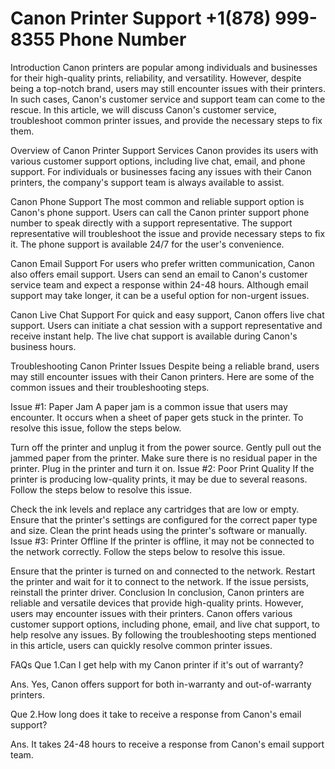 # Canon Printer Support +1(878) 999-8355 Phone Number

Introduction
Canon printers are popular among individuals and businesses for their high-quality prints, reliability, and versatility. However, despite being a top-notch brand, users may still encounter issues with their printers. In such cases, Canon's customer service and support team can come to the rescue. In this article, we will discuss Canon's customer service, troubleshoot common printer issues, and provide the necessary steps to fix them.

Overview of Canon Printer Support Services
Canon provides its users with various customer support options, including live chat, email, and phone support. For individuals or businesses facing any issues with their Canon printers, the company's support team is always available to assist.

Canon Phone Support
The most common and reliable support option is Canon's phone support. Users can call the Canon printer support phone number to speak directly with a support representative. The support representative will troubleshoot the issue and provide necessary steps to fix it. The phone support is available 24/7 for the user's convenience.

Canon Email Support
For users who prefer written communication, Canon also offers email support. Users can send an email to Canon's customer service team and expect a response within 24-48 hours. Although email support may take longer, it can be a useful option for non-urgent issues.

Canon Live Chat Support
For quick and easy support, Canon offers live chat support. Users can initiate a chat session with a support representative and receive instant help. The live chat support is available during Canon's business hours.

Troubleshooting Canon Printer Issues
Despite being a reliable brand, users may still encounter issues with their Canon printers. Here are some of the common issues and their troubleshooting steps.

Issue #1: Paper Jam
A paper jam is a common issue that users may encounter. It occurs when a sheet of paper gets stuck in the printer. To resolve this issue, follow the steps below.

Turn off the printer and unplug it from the power source.
Gently pull out the jammed paper from the printer.
Make sure there is no residual paper in the printer.
Plug in the printer and turn it on.
Issue #2: Poor Print Quality
If the printer is producing low-quality prints, it may be due to several reasons. Follow the steps below to resolve this issue.

Check the ink levels and replace any cartridges that are low or empty.
Ensure that the printer's settings are configured for the correct paper type and size.
Clean the print heads using the printer's software or manually.
Issue #3: Printer Offline
If the printer is offline, it may not be connected to the network correctly. Follow the steps below to resolve this issue.

Ensure that the printer is turned on and connected to the network.
Restart the printer and wait for it to connect to the network.
If the issue persists, reinstall the printer driver.
Conclusion
In conclusion, Canon printers are reliable and versatile devices that provide high-quality prints. However, users may encounter issues with their printers. Canon offers various customer support options, including phone, email, and live chat support, to help resolve any issues. By following the troubleshooting steps mentioned in this article, users can quickly resolve common printer issues.

FAQs
Que 1.Can I get help with my Canon printer if it's out of warranty?

Ans. Yes, Canon offers support for both in-warranty and out-of-warranty printers.

Que 2.How long does it take to receive a response from Canon's email support?

Ans. It takes 24-48 hours to receive a response from Canon's email support team.
